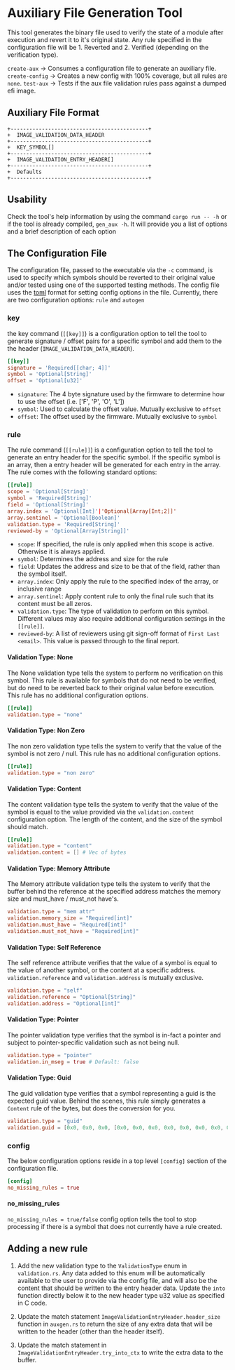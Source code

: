 # Auxiliary File Generation Tool

This tool generates the binary file used to verify the state of a module after execution and revert it to it's original
state. Any rule specified in the configuration file will be 1. Reverted and 2. Verified (depending on the verification type).

`create-aux` -> Consumes a configuration file to generate an auxiliary file.
`create-config` -> Creates a new config with 100% coverage, but all rules are `none`.
`test-aux` -> Tests if the aux file validation rules pass against a dumped efi image.

## Auxiliary File Format

```text
+--------------------------------------------+
+  IMAGE_VALIDATION_DATA_HEADER
+--------------------------------------------+
+  KEY_SYMBOL[]
+--------------------------------------------+
+  IMAGE_VALIDATION_ENTRY_HEADER[]
+--------------------------------------------+
+  Defaults
+--------------------------------------------+
```

## Usability

Check the tool's help information by using the command `cargo run -- -h` or if the tool is already compiled, `gen_aux -h`.
It will provide you a list of options and a brief description of each option

## The Configuration File

The configuration file, passed to the executable via the `-c` command, is used to specify which symbols should be reverted
to their original value and/or tested using one of the supported testing methods. The config file uses the [toml](https://toml.io/en/)
format for setting config options in the file. Currently, there are two configuration options: `rule` and `autogen`

### key

the key command (`[[key]]`) is a configuration option to tell the tool to generate signature / offset pairs for a specific
symbol and add them to the the header (`IMAGE_VALIDATION_DATA_HEADER`).

``` toml
[[key]]
signature = 'Required[[char; 4]]'
symbol = 'Optional[String]'
offset = 'Optional[u32]'
```

- `signature`: The 4 byte signature used by the firmware to determine how to use the offset (i.e. ['F', 'P', 'O', 'L'])
- `symbol`: Used to calculate the offset value. Mutually exclusive to `offset`
- `offset`: The offset used by the firmware. Mutually exclusive to `symbol`

### rule

The rule command (`[[rule]]`) is a configuration option to tell the tool to generate an entry header for the specific
symbol. If the specific symbol is an array, then a entry header will be generated for each entry in the array. The rule
comes with the following standard options:

``` toml
[[rule]]
scope = 'Optional[String]'
symbol = 'Required[String]'
field = 'Optional[String]'
array.index = 'Optional[Int]'|'Optional[Array[Int;2]]'
array.sentinel = 'Optional[Boolean]'
validation.type = 'Required[String]'
reviewed-by = 'Optional[Array[String]]'
```

- `scope`: If specified, the rule is only applied when this scope is active. Otherwise it is always applied.
- `symbol`: Determines the address and size for the rule
- `field`: Updates the address and size to be that of the field, rather than the symbol itself.
- `array.index`: Only apply the rule to the specified index of the array, or inclusive range
- `array.sentinel`: Apply content rule to only the final rule such that its content must be all zeros.
- `validation.type`: The type of validation to perform on this symbol. Different values may also require additional configuration
settings in the `[[rule]]`.
- `reviewed-by`: A list of reviewers using git sign-off format of `First Last <email>`. This value is passed through to
the final report.

#### Validation Type: None

The None validation type tells the system to perform no verification on this symbol. This rule is available for symbols
that do not need to be verified, but do need to be reverted back to their original value before execution. This rule has
no additional configuration options.

``` toml
[[rule]]
validation.type = "none"
```

#### Validation Type: Non Zero

The non zero validation type tells the system to verify that the value of the symbol is not zero / null. This rule has no
additional configuration options.

``` toml
[[rule]]
validation.type = "non zero"
```

#### Validation Type: Content

The content validation type tells the system to verify that the value of the symbol is equal to the value provided via the
`validation.content` configuration option. The length of the content, and the size of the symbol should match.

``` toml
[[rule]]
validation.type = "content"
validation.content = [] # Vec of bytes
```

#### Validation Type: Memory Attribute

The Memory attribute validation type tells the system to verify that the buffer behind the reference at the specified address
matches the memory size and must_have / must_not have's.

``` toml
validation.type = "mem attr"
validation.memory_size = "Required[int]"
validation.must_have = "Required[int]"
validation.must_not_have = "Required[int]"
```

#### Validation Type: Self Reference

The self reference attribute verifies that the value of a symbol is equal to the value of another symbol, or the content
at a specific address. `validation.reference` and `validation.address` is mutually exclusive.

``` toml
validation.type = "self"
validation.reference = "Optional[String]"
validation.address = "Optional[int]"
```

#### Validation Type: Pointer

The pointer validation type verifies that the symbol is in-fact a pointer and subject to pointer-specific validation
such as not being null.

``` toml
validation.type = "pointer"
validation.in_mseg = true # Default: false
```

#### Validation Type: Guid

The guid validation type verifies that a symbol representing a guid is the expected guid value. Behind the scenes,
this rule simply generates a `Content` rule of the bytes, but does the conversion for you.

``` toml
validation.type = "guid"
validation.guid = [0x0, 0x0, 0x0, [0x0, 0x0, 0x0, 0x0, 0x0, 0x0, 0x0, 0x0]]
```

### config

The below configuration options reside in a top level `[config]` section of the configuration file.

``` toml
[config]
no_missing_rules = true
```

#### no_missing_rules

`no_missing_rules = true/false` config option tells the tool to stop processing if there is a symbol that does not
currently have a rule created.

## Adding a new rule

1. Add the new validation type to the `ValidationType` enum in `validation.rs`. Any data added to this enum will be automatically
available to the user to provide via the config file, and will also be the content that should be written to the entry header
data. Update the `into` function directly below it to the new header type u32 value as specified in C code.

2. Update the match statement `ImageValidationEntryHeader.header_size` function in `auxgen.rs` to return the size of any
extra data that will be written to the header (other than the header itself).

3. Update the match statement in `ImageValidationEntryHeader.try_into_ctx` to write the extra data to the buffer.

